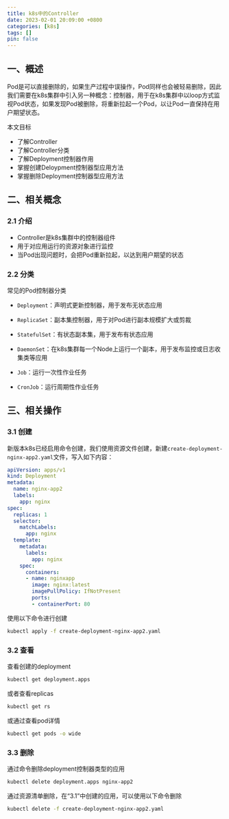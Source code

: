 ```yaml
---
title: k8s中的Controller
date: 2023-02-01 20:09:00 +0800
categories: [k8s]
tags: []
pin: false
---
```


## 一、概述

Pod是可以直接删除的，如果生产过程中误操作，Pod同样也会被轻易删除，因此我们需要在k8s集群中引入另一种概念：控制器，用于在k8s集群中以loop方式监视Pod状态，如果发现Pod被删除，将重新拉起一个Pod，以让Pod一直保持在用户期望状态。

本文目标

- 了解Controller
- 了解Controller分类
- 了解Deployment控制器作用
- 掌握创建Deloypment控制器型应用方法
- 掌握删除Deployment控制器型应用方法

## 二、相关概念

### 2.1 介绍

- Controller是k8s集群中的控制器组件
- 用于对应用运行的资源对象进行监控
- 当Pod出现问题时，会把Pod重新拉起，以达到用户期望的状态

### 2.2 分类

常见的Pod控制器分类

- `Deployment`：声明式更新控制器，用于发布无状态应用

- `ReplicaSet`：副本集控制器，用于对Pod进行副本规模扩大或剪裁

- `StatefulSet`：有状态副本集，用于发布有状态应用

- `DaemonSet`：在k8s集群每一个Node上运行一个副本，用于发布监控或日志收集类等应用

- `Job`：运行一次性作业任务

- `CronJob`：运行周期性作业任务

## 三、相关操作

### 3.1 创建

新版本k8s已经启用命令创建，我们使用资源文件创建，新建`create-deployment-nginx-app2.yaml`文件，写入如下内容：

```yaml
apiVersion: apps/v1
kind: Deployment
metadata:
  name: nginx-app2
  labels:
    app: nginx
spec:
  replicas: 1
  selector:
    matchLabels:
      app: nginx
  template:
    metadata:
      labels:
        app: nginx
    spec:
      containers:
      - name: nginxapp
        image: nginx:latest
        imagePullPolicy: IfNotPresent
        ports: 
        - containerPort: 80
```

使用以下命令进行创建

```bash
kubectl apply -f create-deployment-nginx-app2.yaml
```

### 3.2 查看

查看创建的deployment

```bash
kubectl get deployment.apps
```

或者查看replicas

```bash
kubectl get rs
```

或通过查看pod详情

```bash
kubectl get pods -o wide
```

### 3.3 删除

通过命令删除deployment控制器类型的应用

```bash
kubectl delete deployment.apps nginx-app2
```

通过资源清单删除，在“3.1”中创建的应用，可以使用以下命令删除

```bash
kubectl delete -f create-deployment-nginx-app2.yaml
```
